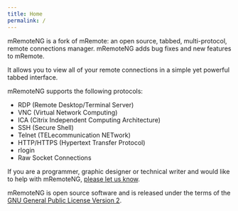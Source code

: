 ```yaml
---
title: Home
permalink: /
---
```

mRemoteNG is a fork of mRemote: an open source, tabbed, multi-protocol, remote connections manager. mRemoteNG adds bug fixes and new features to mRemote.

It allows you to view all of your remote connections in a simple yet powerful tabbed interface.

mRemoteNG supports the following protocols:

* RDP (Remote Desktop/Terminal Server)
* VNC (Virtual Network Computing)
* ICA (Citrix Independent Computing Architecture)
* SSH (Secure Shell)
* Telnet (TELecommunication NETwork)
* HTTP/HTTPS (Hypertext Transfer Protocol)
* rlogin
* Raw Socket Connections

If you are a programmer, graphic designer or technical writer and would like to help with mRemoteNG, [please let us know](mailto:support@mremoteng.org).

mRemoteNG is open source software and is released under the terms of the [GNU General Public License Version 2](https://www.gnu.org/licenses/old-licenses/gpl-2.0-standalone.html).
